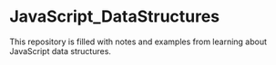 # JavaScript_DataStructures
This repository is filled with notes and examples from learning about JavaScript data structures.
